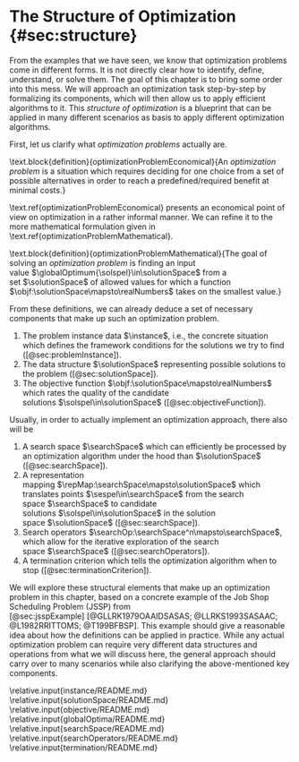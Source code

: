 # The Structure of Optimization {#sec:structure}

From the examples that we have seen, we know that optimization problems come in different forms.
It is not directly clear how to identify, define, understand, or solve them.
The goal of this chapter is to bring some order into this mess.
We will approach an optimization task step-by-step by formalizing its components, which will then allow us to apply efficient algorithms to it.
This *structure of optimization* is a blueprint that can be applied in many different scenarios as basis to apply different optimization algorithms.

First, let us clarify what *optimization problems* actually are.

\text.block{definition}{optimizationProblemEconomical}{An *optimization problem* is a situation which requires deciding for one choice from a set of possible alternatives in order to reach a predefined/required benefit at minimal costs.}

\text.ref{optimizationProblemEconomical} presents an economical point of view on optimization in a rather informal manner.
We can refine it to the more mathematical formulation given in \text.ref{optimizationProblemMathematical}.

\text.block{definition}{optimizationProblemMathematical}{The goal of solving an *optimization problem* is finding an input value&nbsp;$\globalOptimum{\solspel}\in\solutionSpace$ from a set&nbsp;$\solutionSpace$ of allowed values for which a function $\objf:\solutionSpace\mapsto\realNumbers$ takes on the smallest value.}

From these definitions, we can already deduce a set of necessary components that make up such an optimization problem.

1. The problem instance data&nbsp;$\instance$, i.e., the concrete situation which defines the framework conditions for the solutions we try to find ([@sec:problemInstance]).
2. The data structure&nbsp;$\solutionSpace$ representing possible solutions to the problem ([@sec:solutionSpace]).
3. The objective function&nbsp;$\objf:\solutionSpace\mapsto\realNumbers$ which rates the quality of the candidate solutions&nbsp;$\solspel\in\solutionSpace$ ([@sec:objectiveFunction]).

Usually, in order to actually implement an optimization approach, there also will be

1. A search space&nbsp;$\searchSpace$ which can efficiently be processed by an optimization algorithm under the hood than&nbsp;$\solutionSpace$ ([@sec:searchSpace]).
2. A representation mapping&nbsp;$\repMap:\searchSpace\mapsto\solutionSpace$ which translates points&nbsp;$\sespel\in\searchSpace$ from the search space&nbsp;$\searchSpace$ to candidate solutions&nbsp;$\solspel\in\solutionSpace$ in the solution space&nbsp;$\solutionSpace$ ([@sec:searchSpace]).
3. Search operators&nbsp;$\searchOp:\searchSpace^n\mapsto\searchSpace$, which allow for the iterative exploration of the search space&nbsp;$\searchSpace$ ([@sec:searchOperators]).
4. A termination criterion which tells the optimization algorithm when to stop ([@sec:terminationCriterion]).

We will explore these structural elements that make up an optimization problem in this chapter, based on a concrete example of the Job Shop Scheduling Problem (JSSP) from [@sec:jsspExample]&nbsp;[@GLLRK1979OAAIDSASAS; @LLRKS1993SASAAC; @L1982RRITTOMS; @T199BFBSP].
This example should give a reasonable idea about how the definitions can be applied in practice.
While any actual optimization problem can require very different data structures and operations from what we will discuss here, the general approach should carry over to many scenarios while also clarifying the above-mentioned key components.

\relative.input{instance/README.md}
\relative.input{solutionSpace/README.md}
\relative.input{objective/README.md}
\relative.input{globalOptima/README.md}
\relative.input{searchSpace/README.md}
\relative.input{searchOperators/README.md}
\relative.input{termination/README.md}
